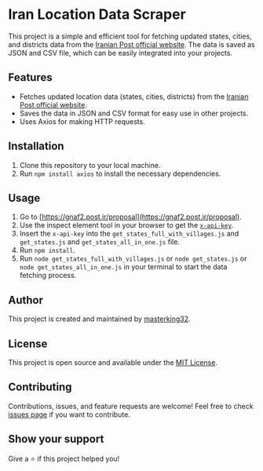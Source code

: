 # Iran Location Data Scraper

This project is a simple and efficient tool for fetching updated states, cities, and districts data from the [Iranian Post official website](https://post.ir). The data is saved as JSON and CSV file, which can be easily integrated into your projects.

## Features

- Fetches updated location data (states, cities, districts) from the [Iranian Post official website](https://post.ir).
- Saves the data in JSON and CSV format for easy use in other projects.
- Uses Axios for making HTTP requests.

## Installation

1. Clone this repository to your local machine.
2. Run `npm install axios` to install the necessary dependencies.

## Usage

1. Go to [https://gnaf2.post.ir/proposal](https://gnaf2.post.ir/proposal).
2. Use the inspect element tool in your browser to get the [`x-api-key`](https://github.com/masterking32/iran-states-cities-districts/blob/b0c2c8558b2d437ee3a2ca00085fa842f869d412/get_states.js#L13).
3. Insert the `x-api-key` into the `get_states_full_with_villages.js` and `get_states.js` and `get_states_all_in_one.js` file.
4. Run `npm install`.
5. Run `node get_states_full_with_villages.js` or `node get_states.js` or `node get_states_all_in_one.js` in your terminal to start the data fetching process.

## Author

This project is created and maintained by [masterking32](https://github.com/masterking32).

## License

This project is open source and available under the [MIT License](LICENSE).

## Contributing

Contributions, issues, and feature requests are welcome! Feel free to check [issues page](https://github.com/masterking32/iran-states-cities-districts/issues) if you want to contribute.

## Show your support

Give a ⭐️ if this project helped you!
